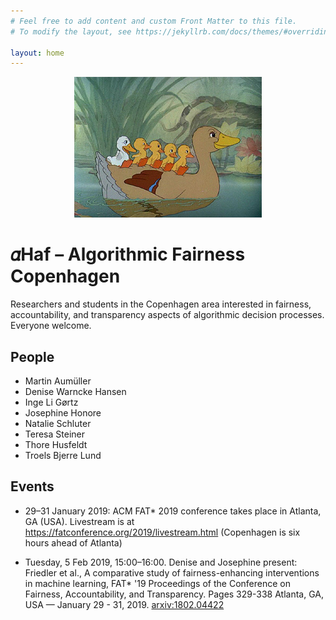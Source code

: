 ```yaml
---
# Feel free to add content and custom Front Matter to this file.
# To modify the layout, see https://jekyllrb.com/docs/themes/#overriding-theme-defaults

layout: home
---
```


<p align="center">
<img src="duck.jpg" />
</p>

# 𝛼Haf – Algorithmic Fairness Copenhagen 

Researchers and students in the Copenhagen area interested in fairness, accountability, and transparency aspects of algorithmic decision processes. Everyone welcome.

## People

- Martin Aumüller
- Denise Warncke Hansen
- Inge Li Gørtz
- Josephine Honore
- Natalie Schluter
- Teresa Steiner
- Thore Husfeldt
- Troels Bjerre Lund

## Events

- 29–31 January 2019: ACM FAT\* 2019 conference takes place in Atlanta, GA (USA). Livestream is at https://fatconference.org/2019/livestream.html (Copenhagen is six hours ahead of Atlanta)

- Tuesday, 5 Feb 2019, 15:00–16:00. Denise and Josephine present: Friedler et al., A comparative study of fairness-enhancing interventions in machine learning, FAT\* '19 Proceedings of the Conference on Fairness, Accountability, and Transparency. Pages 329-338 Atlanta, GA, USA — January 29 - 31, 2019. [arxiv:1802.04422](https://arxiv.org/abs/1802.04422)

